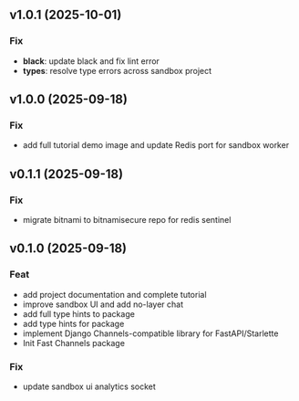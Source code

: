 ## v1.0.1 (2025-10-01)

### Fix

- **black**: update black and fix lint error
- **types**: resolve type errors across sandbox project

## v1.0.0 (2025-09-18)

### Fix

- add full tutorial demo image and update Redis port for sandbox worker

## v0.1.1 (2025-09-18)

### Fix

- migrate bitnami to bitnamisecure repo for redis sentinel

## v0.1.0 (2025-09-18)

### Feat

- add project documentation and complete tutorial
- improve sandbox UI and add no-layer chat
- add full type hints to package
- add type hints for package
- implement Django Channels-compatible library for FastAPI/Starlette
- Init Fast Channels package

### Fix

- update sandbox ui analytics socket
